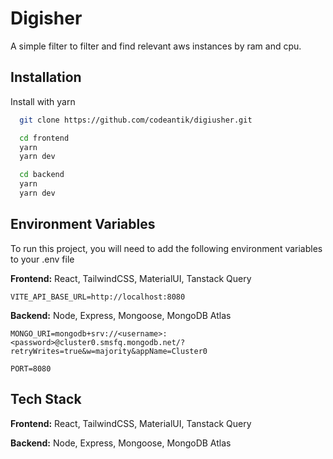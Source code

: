 
# Digisher 

A simple filter to filter and find relevant aws instances by ram and cpu.


## Installation

Install with yarn

```bash
  git clone https://github.com/codeantik/digiusher.git
```

```bash
  cd frontend
  yarn
  yarn dev
```

```bash
  cd backend
  yarn
  yarn dev
```
    
## Environment Variables

To run this project, you will need to add the following environment variables to your .env file

**Frontend:** React, TailwindCSS, MaterialUI, Tanstack Query

`VITE_API_BASE_URL=http://localhost:8080`

**Backend:** Node, Express, Mongoose, MongoDB Atlas

`MONGO_URI=mongodb+srv://<username>:<password>@cluster0.smsfq.mongodb.net/?retryWrites=true&w=majority&appName=Cluster0`

`PORT=8080`

## Tech Stack

**Frontend:** React, TailwindCSS, MaterialUI, Tanstack Query

**Backend:** Node, Express, Mongoose, MongoDB Atlas

